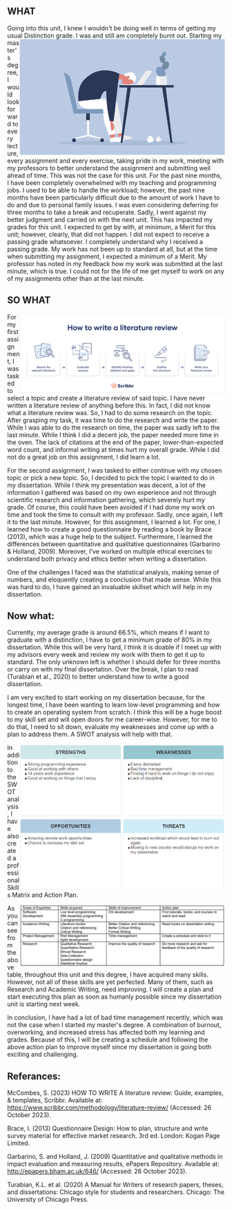 ## WHAT
<p>
Going into this unit, I knew I wouldn't be doing well in terms of getting my usual Distinction grade. 
<img src="static/00.png" width="475" align="right"/>
I was and still am completely burnt out. Starting my master's degree, I would look forward to every lecture, every assignment and every exercise, taking pride in my work, meeting with my professors to better understand the assignment and submitting well ahead of time. This was not the case for this unit. For the past nine months, I have been completely overwhelmed with my teaching and programming jobs. 
I used to be able to handle the workload; however, the past nine months have been particularly difficult due to the amount of work I have to do and due to personal family issues. I was even considering deferring for three months to take a break and recuperate. Sadly, I went against my better judgment and carried on with the next unit. This has impacted my grades for this unit. I expected to get by with, at minimum, a Merit for this unit; however, clearly, that did not happen. I did not expect to receive a passing grade whatsoever. 
I completely understand why I received a passing grade. My work has not been up to standard at all, but at the time when submitting my assignment, I expected a minimum of a Merit. My professor has noted in my feedback how my work was submitted at the last minute, which is true. I could not for the life of me get myself to work on any of my assignments other than at the last minute. 
</p>

## SO WHAT
<p>
<img src="static/0.png" width="475" align="right"/>
For my first assignment, I was tasked to select a topic and create a literature review of said topic. I have never written a literature review of anything before this. In fact, I did not know what a literature review was. So, I had to do some research on the topic. After grasping my task, it was time to do the research and write the paper. While I was able to do the research on time, the paper was sadly left to the last minute. While I think I did a decent job, the paper needed more time in the oven. The lack of citations at the end of the paper, lower-than-expected word count, and informal writing at times hurt my overall grade. While I did not do a great job on this assignment, I did learn a lot.

For the second assignment, I was tasked to either continue with my chosen topic or pick a new topic. So, I decided to pick the topic I wanted to do in my dissertation. While I think my presentation was decent, a lot of the information I gathered was based on my own experience and not through scientific research and information gathering, which severely hurt my grade. Of course, this could have been avoided if I had done my work on time and took the time to consult with my professor. Sadly, once again, I left it to the last minute. However, for this assignment, I learned a lot. For one, I learned how to create a good questionnaire by reading a book by Brace (2013), which was a huge help to the subject. Furthermore, I learned the differences between quantitative and qualitative questionnaires (Garbarino & Holland, 2009). Moreover, I've worked on multiple ethical exercises to understand both privacy and ethics better when writing a dissertation.

One of the challenges I faced was the statistical analysis, making sense of numbers, and eloquently creating a conclusion that made sense. While this was hard to do, I have gained an invaluable skillset which will help in my dissertation.
</p>

## Now what:
<p>
Currently, my average grade is around 66.5%, which means if I want to graduate with a distinction, I have to get a minimum grade of 80% in my dissertation. While this will be very hard, I think it is doable if I meet up with my advisors every week and review my work with them to get it up to standard. The only unknown left is whether I should defer for three months or carry on with my final dissertation. Over the break, I plan to read (Turabian et al., 2020) to better understand how to write a good dissertation. 

I am very excited to start working on my dissertation because, for the longest time, I have been wanting to learn low-level programming and how to create an operating system from scratch. I think this will be a huge boost to my skill set and will open doors for me career-wise. However, for me to do that, I need to sit down, evaluate my weaknesses and come up with a plan to address them. A SWOT analysis will help with that.

<img src="static/1.png" width="475" align="right"/>

In addition to the SWOT analysis, I have also created a professional Skills Matrix and Action Plan.

<img src="static/2.png" width="475" align="right"/>

As you can see from the above table, throughout this unit and this degree, I have acquired many skills. However, not all of these skills are yet perfected. Many of them, such as Research and Academic Writing, need improving. I will create a plan and start executing this plan as soon as humanly possible since my dissertation unit is starting next week.

In conclusion, I have had a lot of bad time management recently, which was not the case when I started my master's degree. A combination of burnout, overworking, and increased stress has affected both my learning and grades. Because of this, I will be creating a schedule and following the above action plan to improve myself since my dissertation is going both exciting and challenging.
</p>

## Referances:

McCombes, S. (2023) HOW TO WRITE A literature review: Guide, examples, &amp; templates, Scribbr. Available at: https://www.scribbr.com/methodology/literature-review/ (Accessed: 26 October 2023). 

Brace, I. (2013) Questionnaire Design: How to plan, structure and write survey material for effective market research. 3rd ed. London: Kogan Page Limited.

Garbarino, S. and Holland, J. (2009) Quantitative and qualitative methods in impact evaluation and measuring results, ePapers Repository. Available at: http://epapers.bham.ac.uk/646/ (Accessed: 26 October 2023).

Turabian, K.L. et al. (2020) A Manual for Writers of research papers, theses, and dissertations: Chicago style for students and researchers. Chicago: The University of Chicago Press.